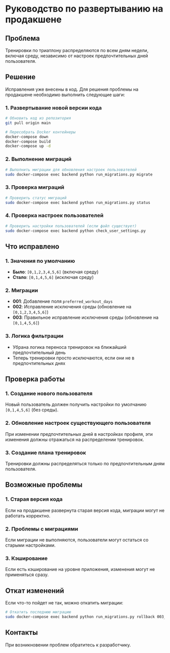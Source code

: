 # Руководство по развертыванию на продакшене

## Проблема
Тренировки по триатлону распределяются по всем дням недели, включая среду, независимо от настроек предпочтительных дней пользователя.

## Решение
Исправления уже внесены в код. Для решения проблемы на продакшене необходимо выполнить следующие шаги:

### 1. Развертывание новой версии кода
```bash
# Обновить код из репозитория
git pull origin main

# Пересобрать Docker контейнеры
docker-compose down
docker-compose build
docker-compose up -d
```

### 2. Выполнение миграций
```bash
# Выполнить миграции для обновления настроек пользователей
sudo docker-compose exec backend python run_migrations.py migrate
```

### 3. Проверка миграций
```bash
# Проверить статус миграций
sudo docker-compose exec backend python run_migrations.py status
```

### 4. Проверка настроек пользователей
```bash
# Проверить настройки пользователей (если файл существует)
sudo docker-compose exec backend python check_user_settings.py
```

## Что исправлено

### 1. Значения по умолчанию
- **Было**: `[0,1,2,3,4,5,6]` (включая среду)
- **Стало**: `[0,1,4,5,6]` (исключая среду)

### 2. Миграции
- **001**: Добавление поля `preferred_workout_days`
- **002**: Исправление исключения среды (обновление на `[0,1,2,3,4,5,6]`)
- **003**: Правильное исправление исключения среды (обновление на `[0,1,4,5,6]`)

### 3. Логика фильтрации
- Убрана логика переноса тренировок на ближайший предпочтительный день
- Теперь тренировки просто исключаются, если они не в предпочтительных днях

## Проверка работы

### 1. Создание нового пользователя
Новый пользователь должен получить настройки по умолчанию `[0,1,4,5,6]` (без среды).

### 2. Обновление настроек существующего пользователя
При изменении предпочтительных дней в настройках профиля, эти изменения должны отражаться на распределении тренировок.

### 3. Создание плана тренировок
Тренировки должны распределяться только по предпочтительным дням пользователя.

## Возможные проблемы

### 1. Старая версия кода
Если на продакшене развернута старая версия кода, миграции могут не работать корректно.

### 2. Проблемы с миграциями
Если миграции не выполняются, пользователи могут остаться со старыми настройками.

### 3. Кэширование
Если есть кэширование на уровне приложения, изменения могут не применяться сразу.

## Откат изменений
Если что-то пойдет не так, можно откатить миграции:

```bash
# Откатить последнюю миграцию
sudo docker-compose exec backend python run_migrations.py rollback 003_fix_wednesday_exclusion_correct
```

## Контакты
При возникновении проблем обратитесь к разработчику.
